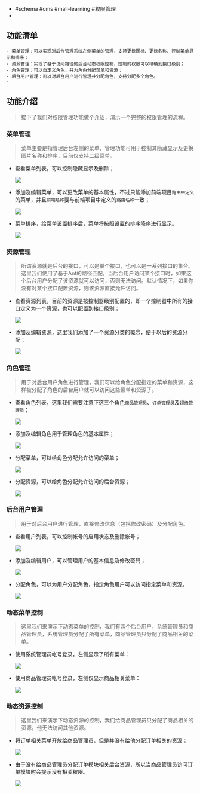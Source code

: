 - #schema #cms #mall-learning #权限管理
-
## 功能清单
	- 菜单管理：可以实现对后台管理系统左侧菜单的管理，支持更换图标、更换名称、控制菜单显示和排序；
	- 资源管理：实现了基于访问路径的后台动态权限控制，控制的权限可以精确到接口级别；
	- 角色管理：可以自定义角色，并为角色分配菜单和资源；
	- 后台用户管理：可以对后台用户进行管理并分配角色，支持分配多个角色。
	-
## 功能介绍

> 接下了我们对权限管理功能做个介绍，演示一个完整的权限管理的流程。
### 菜单管理

> 菜单主要是指管理后台左侧的菜单，管理功能可用于控制其隐藏显示及更换图片名称和排序，目前仅支持二级菜单。
- 查看菜单列表，可以控制隐藏显示及删除；
  
  ![](https://github.com/macrozheng/mall-learning/raw/master/docs/images/mall_permission_01.png)
- 添加及编辑菜单，可以更改菜单的基本属性，不过只能添加前端项目`路由中定义`的菜单，并且`前端名称`要与前端项目中定义的`路由名称`一致；
  
  ![](https://github.com/macrozheng/mall-learning/raw/master/docs/images/mall_permission_02.png)
- 菜单排序，给菜单设置排序后，菜单将按照设置的排序降序进行显示。
  
  ![](https://github.com/macrozheng/mall-learning/raw/master/docs/images/mall_permission_03.png)
### 资源管理

> 所谓资源就是后台的接口，可以是单个接口，也可以是一系列接口的集合。这里我们使用了基于Ant的路径匹配，当后台用户访问某个接口时，如果这个后台用户分配了该资源就可以访问，否则无法访问。默认情况下，如果你没有对某个接口配置资源，则该资源直接允许访问。
- 查看资源列表，目前的资源是按控制器级别配置的，即一个控制器中所有的接口定义为一个资源，也可以配置到接口级别；
  
  ![](https://github.com/macrozheng/mall-learning/raw/master/docs/images/mall_permission_04.png)
- 添加及编辑资源，这里我们添加了一个资源分类的概念，便于以后的资源分配；
  
  ![](https://github.com/macrozheng/mall-learning/raw/master/docs/images/mall_permission_05.png)
### 角色管理

> 用于对后台用户角色进行管理，我们可以给角色分配指定的菜单和资源，这样被分配了角色的后台用户就可以访问这些菜单和资源了。
- 查看角色列表，这里我们需要注意下这三个角色`商品管理员`、`订单管理员`及`超级管理员`；
  
  ![](https://github.com/macrozheng/mall-learning/raw/master/docs/images/mall_permission_06.png)
- 添加及编辑角色用于管理角色的基本属性；
  
  ![](https://github.com/macrozheng/mall-learning/raw/master/docs/images/mall_permission_07.png)
- 分配菜单，可以给角色分配允许访问的菜单；
  
  ![](https://github.com/macrozheng/mall-learning/raw/master/docs/images/mall_permission_08.png)
- 分配资源，可以给角色分配允许访问的后台资源；
  
  ![](https://github.com/macrozheng/mall-learning/raw/master/docs/images/mall_permission_09.png)
### 后台用户管理

> 用于对后台用户进行管理，直接修改信息（包括修改密码）及分配角色。
- 查看用户列表，可以控制帐号的启用状态及删除帐号；
  
  ![](https://github.com/macrozheng/mall-learning/raw/master/docs/images/mall_permission_10.png)
- 添加及编辑用户，可以管理用户的基本信息及修改密码；
  
  ![](https://github.com/macrozheng/mall-learning/raw/master/docs/images/mall_permission_11.png)
- 分配角色，可以为用户分配角色，指定角色用户可以访问指定菜单和资源。
  
  ![](https://github.com/macrozheng/mall-learning/raw/master/docs/images/mall_permission_12.png)
### 动态菜单控制

> 这里我们来演示下动态菜单的控制，我们有两个后台用户，系统管理员和商品管理员，系统管理员分配了所有菜单，商品管理员只分配了商品相关的菜单。
- 使用系统管理员帐号登录，左侧显示了所有菜单：
  
  ![](https://github.com/macrozheng/mall-learning/raw/master/docs/images/mall_permission_13.png)
- 使用商品管理员帐号登录，左侧仅显示商品相关菜单：
  
  ![](https://github.com/macrozheng/mall-learning/raw/master/docs/images/mall_permission_14.png)
### 动态资源控制

> 这里我们来演示下动态资源的控制，我们给商品管理员只分配了商品相关的资源，他无法访问其他资源。
- 将订单相关菜单开放给商品管理员，但是并没有给他分配订单相关的资源；
  
  ![](https://github.com/macrozheng/mall-learning/raw/master/docs/images/mall_permission_15.png)
- 由于没有给商品管理员分配订单模块相关后台资源，所以当商品管理员访问订单模块时会提示没有相关权限。
  
  ![](https://github.com/macrozheng/mall-learning/raw/master/docs/images/mall_permission_16.png)